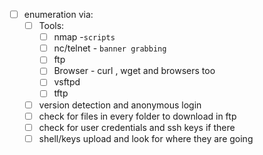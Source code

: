 - [ ] enumeration via:
	- [ ] Tools:
		- [ ] nmap -`scripts` 
		- [ ] nc/telnet - `banner grabbing`
		- [ ] ftp
		- [ ] Browser - curl , wget and browsers too
		- [ ] vsftpd
		- [ ] tftp
	- [ ] version detection and anonymous login
	- [ ] check for files in every folder to download in ftp
	- [ ] check for user credentials and ssh keys if there
	- [ ] shell/keys upload and look for where they are going
